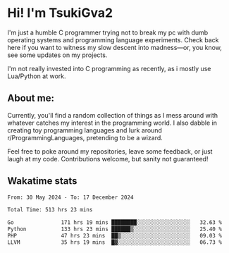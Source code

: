# Hi! I'm TsukiGva2

I'm just a humble C programmer trying not to break my pc with dumb operating systems and programming language experiments. Check back here if you want to witness my slow descent into madness—or, you know, see some updates on my projects.

I'm not really invested into C programming as recently, as i mostly use Lua/Python at work.

## About me:

Currently, you'll find a random collection of things as I mess around with whatever catches my interest in the programming world. I also dabble in creating toy programming languages and lurk around r/ProgrammingLanguages, pretending to be a wizard.

Feel free to poke around my repositories, leave some feedback, or just laugh at my code. Contributions welcome, but sanity not guaranteed!

## Wakatime stats
<!--START_SECTION:waka-->

```txt
From: 30 May 2024 - To: 17 December 2024

Total Time: 513 hrs 23 mins

Go               171 hrs 19 mins ████████░░░░░░░░░░░░░░░░░   32.63 %
Python           133 hrs 23 mins ██████▒░░░░░░░░░░░░░░░░░░   25.40 %
PHP              47 hrs 23 mins  ██▒░░░░░░░░░░░░░░░░░░░░░░   09.03 %
LLVM             35 hrs 19 mins  █▓░░░░░░░░░░░░░░░░░░░░░░░   06.73 %
```

<!--END_SECTION:waka-->
